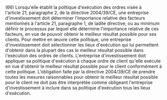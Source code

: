 (66) Lorsqu'elle établit la politique d'exécution des ordres visée à l'article 21, paragraphe 2, de la directive 2004/39/CE, une entreprise d'investissement doit déterminer l'importance relative des facteurs mentionnés à l'article 21, paragraphe 1, de ladite directive, ou au minimum définir le processus par lequel elle détermine l'importance relative de ces facteurs, en vue de pouvoir obtenir le meilleur résultat possible pour ses clients. Pour mettre en œuvre cette politique, une entreprise d'investissement doit sélectionner les lieux d'exécution qui lui permettent d'obtenir dans la plupart des cas le meilleur résultat possible dans l'exécution des ordres de clients. L'entreprise d'investissement doit appliquer sa politique d'exécution à chaque ordre de client qu'elle exécute en vue d'obtenir le meilleur résultat possible pour le client conformément à cette politique. L'obligation faite par la directive 2004/39/CE de prendre toutes les mesures raisonnables pour obtenir le meilleur résultat possible pour le client ne doit pas être interprétée comme obligeant l'entreprise d'investissement à inclure dans sa politique d'exécution tous les lieux d'exécution.